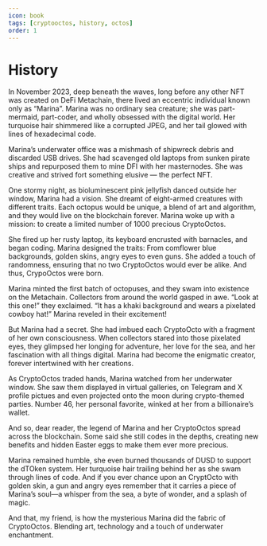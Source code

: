```yaml
---
icon: book
tags: [cryptooctos, history, octos]
order: 1
---
```




# History

In November 2023, deep beneath the waves, long before any other NFT was created on DeFi Metachain, there lived an eccentric individual known only as “Marina”. Marina was no ordinary sea creature; she was part-mermaid, part-coder, and wholly obsessed with the digital world. Her turquoise hair shimmered like a corrupted JPEG, and her tail glowed with lines of hexadecimal code.

Marina’s underwater office was a mishmash of shipwreck debris and discarded USB drives. She had scavenged old laptops from sunken pirate ships and repurposed them to mine DFI with her masternodes. She was creative and strived fort something elusive — the perfect NFT.

One stormy night, as bioluminescent pink jellyfish danced outside her window, Marina had a vision. She dreamt of eight-armed creatures with different traits. Each octopus would be unique, a blend of art and algorithm, and they would live on the blockchain forever. Marina woke up with a mission: to create a limited number of 1000 precious CryptoOctos.

She fired up her rusty laptop, its keyboard encrusted with barnacles, and began coding. Marina designed the traits: From comflower blue backgrounds, golden skins, angry eyes to even guns. She added a touch of randomness, ensuring that no two CryptoOctos would ever be alike. And thus, CrypoOctos were born.

Marina minted the first batch of octopuses, and they swam into existence on the Metachain. Collectors from around the world gasped in awe. “Look at this one!” they exclaimed. “It has a khaki background and wears a pixelated cowboy hat!” Marina reveled in their excitement!

But Marina had a secret. She had imbued each CryptoOcto with a fragment of her own consciousness. When collectors stared into those pixelated eyes, they glimpsed her longing for adventure, her love for the sea, and her fascination with all things digital. Marina had become the enigmatic creator, forever intertwined with her creations.

As CryptoOctos traded hands, Marina watched from her underwater window. She saw them displayed in virtual galleries, on Telegram and X profile pictues and even projected onto the moon during crypto-themed parties. Number 46, her personal favorite, winked at her from a billionaire’s wallet.

And so, dear reader, the legend of Marina and her CryptoOctos spread across the blockchain. Some said she still codes in the depths, creating new benefits and hidden Easter eggs to make them ever more precious.

Marina remained humble, she even burned thousands of DUSD to support the dTOken system. Her turquoise hair trailing behind her as she swam through lines of code. And if you ever chance upon an CryptOcto with golden skin, a gun and angry eyes remember that it carries a piece of Marina’s soul—a whisper from the sea, a byte of wonder, and a splash of magic.

And that, my friend, is how the mysterious Marina did the fabric of CryptoOctos. Blending art, technology and a touch of underwater enchantment.